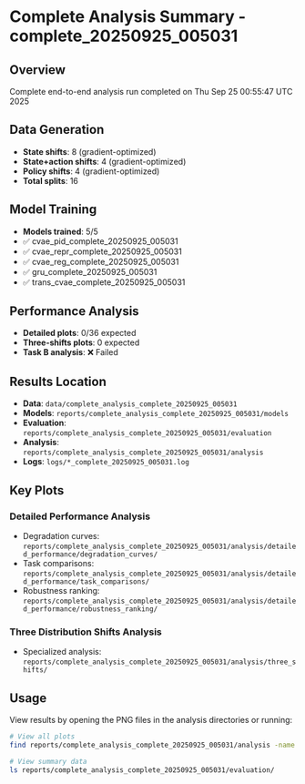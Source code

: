 # Complete Analysis Summary - complete_20250925_005031

## Overview
Complete end-to-end analysis run completed on Thu Sep 25 00:55:47 UTC 2025

## Data Generation
- **State shifts**: 8 (gradient-optimized)
- **State+action shifts**: 4 (gradient-optimized) 
- **Policy shifts**: 4 (gradient-optimized)
- **Total splits**: 16

## Model Training
- **Models trained**: 5/5
- ✅ cvae_pid_complete_20250925_005031
- ✅ cvae_repr_complete_20250925_005031
- ✅ cvae_reg_complete_20250925_005031
- ✅ gru_complete_20250925_005031
- ✅ trans_cvae_complete_20250925_005031

## Performance Analysis
- **Detailed plots**: 0/36 expected
- **Three-shifts plots**: 0 expected
- **Task B analysis**: ❌ Failed

## Results Location
- **Data**: `data/complete_analysis_complete_20250925_005031`
- **Models**: `reports/complete_analysis_complete_20250925_005031/models`
- **Evaluation**: `reports/complete_analysis_complete_20250925_005031/evaluation`
- **Analysis**: `reports/complete_analysis_complete_20250925_005031/analysis`
- **Logs**: `logs/*_complete_20250925_005031.log`

## Key Plots
### Detailed Performance Analysis
- Degradation curves: `reports/complete_analysis_complete_20250925_005031/analysis/detailed_performance/degradation_curves/`
- Task comparisons: `reports/complete_analysis_complete_20250925_005031/analysis/detailed_performance/task_comparisons/`
- Robustness ranking: `reports/complete_analysis_complete_20250925_005031/analysis/detailed_performance/robustness_ranking/`

### Three Distribution Shifts Analysis
- Specialized analysis: `reports/complete_analysis_complete_20250925_005031/analysis/three_shifts/`

## Usage
View results by opening the PNG files in the analysis directories or running:
```bash
# View all plots
find reports/complete_analysis_complete_20250925_005031/analysis -name "*.png" | head -10

# View summary data
ls reports/complete_analysis_complete_20250925_005031/evaluation/
```
